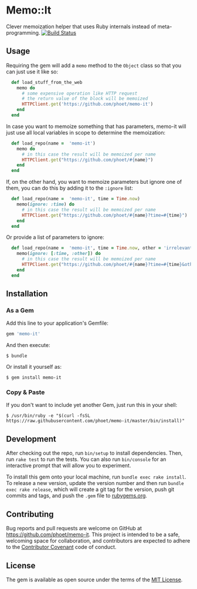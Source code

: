 # Memo::It

Clever memoization helper that uses Ruby internals instead of meta-programming. [![Build Status](https://travis-ci.org/phoet/memo-it.svg?branch=master)](https://travis-ci.org/phoet/memo-it)

## Usage

Requiring the gem will add a `memo` method to the `Object` class so that you can just use it like so:

```ruby
  def load_stuff_from_the_web
    memo do
      # some expensive operation like HTTP request
      # the return value of the block will be memoized
      HTTPClient.get('https://github.com/phoet/memo-it')
    end
  end
```

In case you want to memoize something that has parameters, memo-it will just use all local variables in scope to determine the memoization:

```ruby
  def load_repo(name =  'memo-it')
    memo do
      # in this case the result will be memoized per name
      HTTPClient.get("https://github.com/phoet/#{name}")
    end
  end
```

If, on the other hand, you want to memoize parameters but ignore one of them,
you can do this by adding it to the `:ignore` list:

```ruby
  def load_repo(name =  'memo-it', time = Time.now)
    memo(ignore: :time) do
      # in this case the result will be memoized per name
      HTTPClient.get("https://github.com/phoet/#{name}?time=#{time}")
    end
  end
```

Or provide a list of parameters to ignore:

```ruby
  def load_repo(name =  'memo-it', time = Time.now, other = 'irrelevant')
    memo(ignore: [:time, :other]) do
      # in this case the result will be memoized per name
      HTTPClient.get("https://github.com/phoet/#{name}?time=#{time}&other=#{other}")
    end
  end
```

## Installation

### As a Gem

Add this line to your application's Gemfile:

```ruby
gem 'memo-it'
```

And then execute:

    $ bundle

Or install it yourself as:

    $ gem install memo-it

### Copy & Paste

If you don't want to include yet another Gem, just run this in your shell:

    $ /usr/bin/ruby -e "$(curl -fsSL https://raw.githubusercontent.com/phoet/memo-it/master/bin/install)"

## Development

After checking out the repo, run `bin/setup` to install dependencies. Then, run `rake test` to run the tests. You can also run `bin/console` for an interactive prompt that will allow you to experiment.

To install this gem onto your local machine, run `bundle exec rake install`. To release a new version, update the version number and then run `bundle exec rake release`, which will create a git tag for the version, push git commits and tags, and push the `.gem` file to [rubygems.org](https://rubygems.org).

## Contributing

Bug reports and pull requests are welcome on GitHub at https://github.com/phoet/memo-it. This project is intended to be a safe, welcoming space for collaboration, and contributors are expected to adhere to the [Contributor Covenant](http://contributor-covenant.org) code of conduct.


## License

The gem is available as open source under the terms of the [MIT License](http://opensource.org/licenses/MIT).
